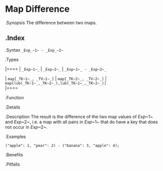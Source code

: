 # Map Difference

.Synopsis
The difference between two maps.

.Index
-

.Syntax
`_Exp_~1~ - _Exp_~2~`

.Types


|====
| `_Exp~1~_`             |  `_Exp~2~_`             | `_Exp~1~_ - _Exp~2~_`                            

| `map[_TK~1~_, _TV~1~_]` |  `map[_TK~2~_, _TV~2~_]` | `map[lub(_TK~1~_,_TK~2~_),lub(_TK~1~_,_TK~2~_)]`  
|====

.Function

.Details

.Description
The result is the difference of the two map values of _Exp_~1~ and _Exp_~2~,
i.e. a map with all pairs in _Exp_~1~ that do have a key that does not occur in _Exp_~2~.

.Examples
```rascal-shell
("apple": 1, "pear": 2) - ("banana": 3, "apple": 4);
```

.Benefits

.Pitfalls

